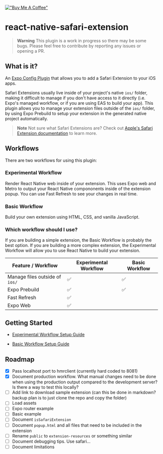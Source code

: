 [!["Buy Me A Coffee"](https://www.buymeacoffee.com/assets/img/custom_images/orange_img.png)](https://www.buymeacoffee.com/hugemathguy)

# react-native-safari-extension

> **Warning** This plugin is a work in progress so there may be some bugs. Please feel free to contribute by reporting any issues or opening a PR.

## What is it?

An [Expo Config Plugin](https://docs.expo.dev/guides/config-plugins/) that allows you to add a Safari Extension to your iOS apps.

Safari Extensions usually live inside of your project's native `ios/` folder, making it difficult to manage if you don't have access to it directly (i.e. Expo's managed workflow, or if you are using EAS to build your app). This plugin allows you to manage your extension files outside of the `ios/` folder, by using Expo Prebuild to setup your extension in the generated native project automatically.

> **Note** Not sure what Safari Extensions are? Check out [Apple's Safari Extension documentation](https://developer.apple.com/safari/extensions/) to learn more.

## Workflows

There are two workflows for using this plugin:

### Experimental Workflow

Render React Native web inside of your extension. This uses Expo web and Metro to output your React Native compononents inside of the extension popup. You can use Fast Refresh to see your changes in real time.

### Basic Workflow

Build your own extension using HTML, CSS, and vanilla JavaScript.

### Which workflow should I use?

If you are building a simple extension, the Basic Workflow is probably the best option. If you are building a more complex extension, the Experimental Workflow will allow you to use React Native to build your extension.

| Feature / Workflow             | Experimental Workflow | Basic Workflow |
| ------------------------------ | --------------------- | -------------- |
| Manage files outside of `ios/` | ✅                    | ✅             |
| Expo Prebuild                  | ✅                    | ✅             |
| Fast Refresh                   | ✅                    |                |
| Expo Web                       | ✅                    |                |

## Getting Started

- [Experimental Workflow Setup Guide](./docs/Experimental.md)

- [Basic Workflow Setup Guide](./docs/Basic.md)

## Roadmap

- [x] Pass localhost port to hmrclient (currently hard coded to 8081)
- [x] Document production workflow. What manual changes need to be done when using the production output compared to the development server? Is there a way to test this locally?
- [ ] Add link to download sample extension (can this be done in markdown? backup plan is to just clone the repo and copy the folder)
- [ ] Load assets
- [ ] Expo router example
- [ ] Basic example
- [ ] Document `isSafariExtension`
- [ ] Document `popup.html` and all files that need to be included in the extension
- [ ] Rename `public` to `extension-resources` or something similar
- [ ] Document debugging tips. Use safari...
- [ ] Document limitations
